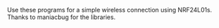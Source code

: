 
Use these programs for a simple wireless connection using NRF24L01s. Thanks to maniacbug for the libraries. 
